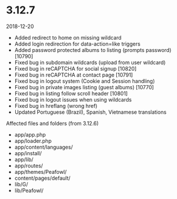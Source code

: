 # 3.12.7

2018-12-20

- Added redirect to home on missing wildcard
- Added login redirection for data-action=like triggers
- Added password protected albums to listing (prompts password) [10790]
- Fixed bug in subdomain wildcards (upload from user wildcard)
- Fixed bug in reCAPTCHA for social signup [10820]
- Fixed bug in reCAPTCHA at contact page [10791]
- Fixed bug in logout system (Cookie and Session handling)
- Fixed bug in private images listing (guest albums) [10770]
- Fixed bug in listing follow scroll header [10801]
- Fixed bug in logout issues when using wildcards
- Fixed bug in hreflang (wrong href)
- Updated Portuguese (Brazil), Spanish, Vietnamese translations

Affected files and folders (from 3.12.6)

- app/app.php
- app/loader.php
- app/content/languages/
- app/install/
- app/lib/
- app/routes/
- app/themes/Peafowl/
- content/pages/default/
- lib/G/
- lib/Peafowl/
